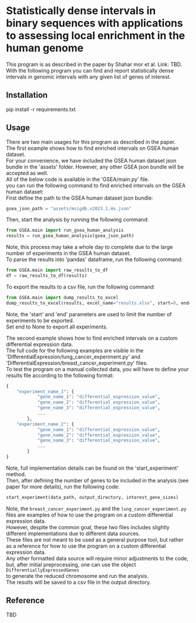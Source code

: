 # Statistically dense intervals in binary sequences with applications to assessing local enrichment in the human genome
This program is as described in the paper by Shahar mor et al. Link: TBD.    
With the following program you can find and report statistically dense intervals in genomic intervals with any given list of genes of interest.  

## Installation
pip install -r requirements.txt

## Usage
There are two main usages for this program as described in the paper.  
The first example shows how to find enriched intervals on GSEA human dataset.  
For your convenience, we have included the GSEA human dataset json bundle in the 'assets' folder. However, any other GSEA json bundle will be accepted as well.  
All of the below code is available in the 'GSEA/main.py' file.  
you can run the following command to find enriched intervals on the GSEA human dataset:  
First define the path to the GSEA human dataset json bundle:  
```python
gsea_json_path = "assets/msigdb.v2023.1.Hs.json"
```
Then, start the analysis by running the following command:  
```python
from GSEA.main import run_gsea_human_analysis
results = run_gsea_human_analysis(gsea_json_path)
```
Note, this process may take a whole day to complete due to the large number of experiments in the GSEA human dataset.  
To parse the results into 'pandas' dataframe, run the following command:  
```python
from GSEA.main import raw_results_to_df
df = raw_results_to_df(results)
```
To export the results to a csv file, run the following command:  
```python
from GSEA.main import dump_results_to_excel
dump_results_to_excel(results, excel_name="results.xlsx", start=0, end=None)
```
Note, the 'start' and 'end' parameters are used to limit the number of experiments to be exported.  
Set end to None to export all experiments.  

The second example shows how to find enriched intervals on a custom differential expression data.  
The full code for the following examples are visible in the 'DifferentialExpression/lung_cancer_experiment.py' and 'DifferentialExpression/breast_cancer_experiment.py' files.  
To test the program on a manual collected data, you will have to define your results file according to the following format:
```python
{
    "experiment_name_1": {
            "gene_name_1": "differential_expression_value",
            "gene_name_2": "differential_expression_value",
            "gene_name_3": "differential_expression_value",
            ...
        },
    "experiment_name_2": {
            "gene_name_1": "differential_expression_value",
            "gene_name_2": "differential_expression_value",
            "gene_name_3": "differential_expression_value",
            ...
        }
}
```
Note, full implementation details can be found on the 'start_experiment' method.  
Then, after defining the number of genes to be included in the analysis (see paper for more details), run the following code:  
```python
start_experiment(data_path, output_directory, interest_gene_sizes)
```
Note, the `breast_cancer_experiment.py` and the `lung_cancer_experiment.py` files are examples of how to use the program on a custom differential expression data.  
However, despite the common goal, these two files includes slightly different implementations due to different data sources.  
These files are not meant to be used as a general purpose tool, but rather as a reference for how to use the program on a custom differential expression data.  
Any other formatted data source will require minor adjustments to the code, but, after initial preprocessing, one can use the object `DifferentiallyExpressedGenes`  
to generate the reduced chromosome and run the analysis.  
The results will be saved to a csv file in the output directory. 
## Reference
TBD
